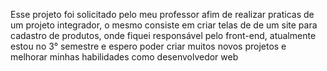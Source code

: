 Esse projeto foi solicitado pelo meu professor afim de realizar praticas de um projeto integrador, o mesmo consiste em criar telas de de um site para cadastro de produtos, onde fiquei responsável pelo front-end, atualmente estou no 3° semestre e espero poder criar muitos novos projetos e melhorar minhas habilidades como desenvolvedor web
